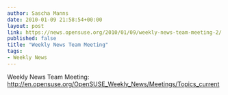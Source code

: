 ```yaml
---
author: Sascha Manns
date: 2010-01-09 21:58:54+00:00
layout: post
link: https://news.opensuse.org/2010/01/09/weekly-news-team-meeting-2/
published: false
title: "Weekly News Team Meeting"
tags:
- Weekly News
---
```

Weekly News Team Meeting: http://en.opensuse.org/OpenSUSE_Weekly_News/Meetings/Topics_current		
